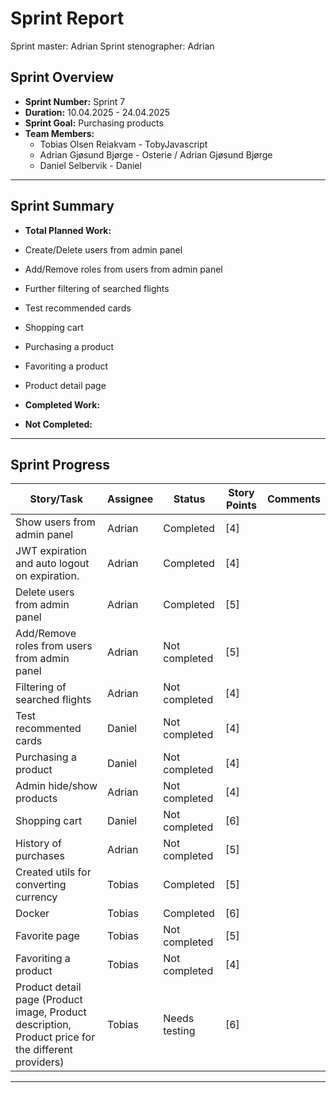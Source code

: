 # **Sprint Report**

Sprint master: Adrian
Sprint stenographer: Adrian

## **Sprint Overview**

- **Sprint Number:** Sprint 7
- **Duration:** 10.04.2025 - 24.04.2025
- **Sprint Goal:** Purchasing products
- **Team Members:**
  - Tobias Olsen Reiakvam - TobyJavascript
  - Adrian Gjøsund Bjørge - Osterie / Adrian Gjøsund Bjørge
  - Daniel Selbervik - Daniel

---

## **Sprint Summary**

- **Total Planned Work:**
- Create/Delete users from admin panel
- Add/Remove roles from users from admin panel
- Further filtering of searched flights
- Test recommended cards
- Shopping cart
- Purchasing a product
- Favoriting a product
- Product detail page

- **Completed Work:**


- **Not Completed:**

---

## **Sprint Progress**

| Story/Task                                                                                          | Assignee | Status        | Story Points | Comments |
| --------------------------------------------------------------------------------------------------- | -------- | ------------- | ------------ | -------- |
| Show users from admin panel                                                                         | Adrian   | Completed     | [4]          |          |
| JWT expiration and auto logout on expiration.                                                       | Adrian   | Completed     | [4]          |          |
| Delete users from admin panel                                                                       | Adrian   | Completed     | [5]          |          |
| Add/Remove roles from users from admin panel                                                        | Adrian   | Not completed | [5]          |          |
| Filtering of searched flights                                                                       | Adrian   | Not completed | [4]          |          |
| Test recommented cards                                                                              | Daniel   | Not completed | [4]          |          |
| Purchasing a product                                                                                | Daniel   | Not completed | [4]          |          |
| Admin hide/show products                                                                            | Adrian   | Not completed | [4]          |          |
| Shopping cart                                                                                       | Daniel   | Not completed | [6]          |          |
| History of purchases                                                                                | Adrian   | Not completed | [5]          |          |
| Created utils for converting currency                                                               | Tobias   | Completed     | [5]          |          |
| Docker                                                                                              | Tobias   | Completed     | [6]          |          |
| Favorite page                                                                                       | Tobias   | Not completed | [5]          |          |
| Favoriting a product                                                                                | Tobias   | Not completed | [4]          |          |
| Product detail page (Product image, Product description, Product price for the different providers) | Tobias   | Needs testing | [6]          |          |
---